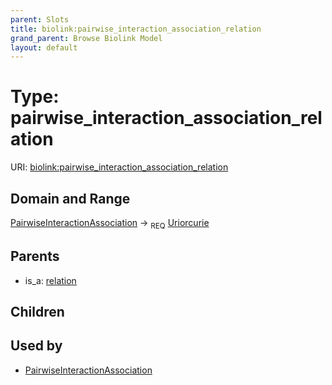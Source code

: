 ```yaml
---
parent: Slots
title: biolink:pairwise_interaction_association_relation
grand_parent: Browse Biolink Model
layout: default
---
```


# Type: pairwise_interaction_association_relation




URI: [biolink:pairwise_interaction_association_relation](https://w3id.org/biolink/vocab/pairwise_interaction_association_relation)

## Domain and Range

[PairwiseInteractionAssociation](PairwiseInteractionAssociation.md) ->  <sub>REQ</sub> [Uriorcurie](types/Uriorcurie.md)

## Parents

 *  is_a: [relation](relation.md)

## Children


## Used by

 * [PairwiseInteractionAssociation](PairwiseInteractionAssociation.md)
